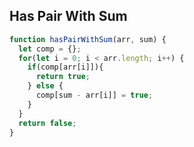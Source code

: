 ## Has Pair With Sum
```javascript
function hasPairWithSum(arr, sum) {
  let comp = {};
  for(let i = 0; i < arr.length; i++) {
    if(comp[arr[i]]){
      return true;
    } else {
      comp[sum - arr[i]] = true;
    }   
  }
  return false;
}
```
